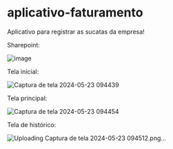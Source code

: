 # aplicativo-faturamento
Aplicativo para registrar as sucatas da empresa!

Sharepoint: 

![image](https://github.com/jaqueboeno96/aplicativo-faturamento/assets/106850204/50e87615-48d9-46b0-ad5f-092ba658e373)

Tela inicial:

![Captura de tela 2024-05-23 094439](https://github.com/jaqueboeno96/aplicativo-faturamento/assets/106850204/d66b935f-5414-4f68-91c4-539203537eb0)

Tela principal:

![Captura de tela 2024-05-23 094454](https://github.com/jaqueboeno96/aplicativo-faturamento/assets/106850204/5354e02c-423d-449e-a580-5f86f148770a)

Tela de histórico:

 ![Uploading Captura de tela 2024-05-23 094512.png…]()
